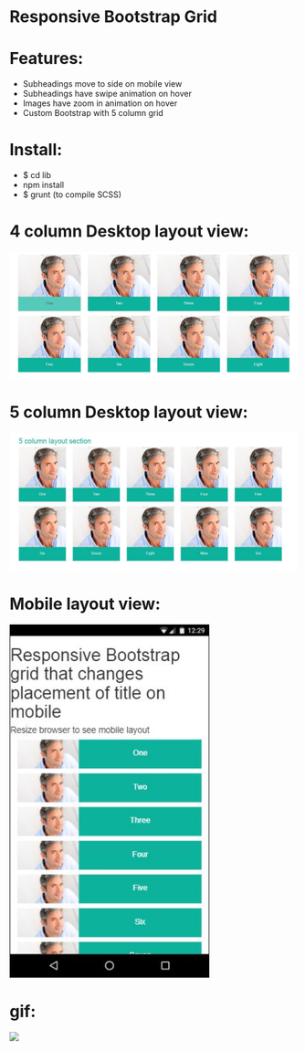 # Responsive Bootstrap Grid

# Features:
* Subheadings move to side on mobile view
* Subheadings have swipe animation on hover
* Images have zoom in animation on hover
* Custom Bootstrap with 5 column grid

# Install:
* $ cd lib
* npm install
* $ grunt (to compile SCSS)

# 4 column Desktop layout view:
  <img src="images/fullsize-layout.jpg" width="750" />

# 5 column Desktop layout view:
  <img src="images/5-col.jpg" width="750" />

# Mobile layout view:
  <img src="images/mobile-layout.jpg" width="350" />

# gif:
  <img src="images/three.gif" width="350"/>
